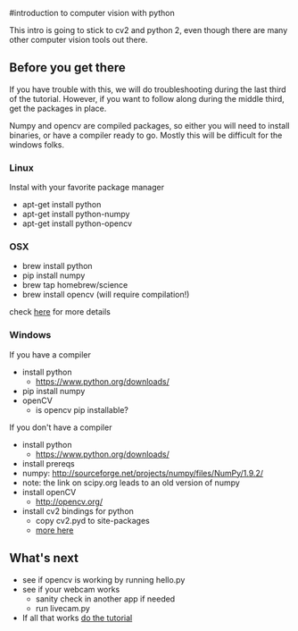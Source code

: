 
#introduction to computer vision with python

This intro is going to stick to cv2 and python 2, even though there are many other computer vision tools out there.

## Before you get there

If you have trouble with this, we will do troubleshooting during the last third of the tutorial.  However, if you want to follow along during the middle third, get the packages in place.

Numpy and opencv are compiled packages, so either you will need to install binaries, or have a compiler ready to go. Mostly this will be difficult for the windows folks.

### Linux

Instal with your favorite package manager

* apt-get install python
* apt-get install python-numpy
* apt-get install python-opencv


### OSX

* brew install python
* pip install numpy
* brew tap homebrew/science
* brew install opencv (will require compilation!)

check [here](https://jjyap.wordpress.com/2014/05/24/installing-opencv-2-4-9-on-mac-osx-with-python-support/) for more details

### Windows

If you have a compiler
* install python
  * https://www.python.org/downloads/
* pip install numpy
* openCV
  * is opencv pip installable?


If you don't have a compiler
* install python
    * https://www.python.org/downloads/
* install prereqs
 * numpy: http://sourceforge.net/projects/numpy/files/NumPy/1.9.2/
 * note: the link on scipy.org leads to an old version of numpy
* install openCV
  * http://opencv.org/
* install cv2 bindings for python
  * copy cv2.pyd to site-packages
  * [more here](http://opencv-python-tutroals.readthedocs.org/en/latest/py_tutorials/py_setup/py_setup_in_windows/py_setup_in_windows.html)

## What's next

* see if opencv is working by running hello.py
* see if your webcam works
  * sanity check in another app if needed
  * run livecam.py
* If all that works [do the tutorial](tut_order.md)
